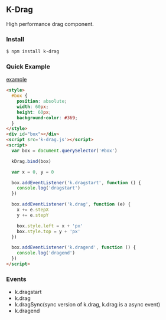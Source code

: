## K-Drag

High performance drag component.

### Install

```bash
$ npm install k-drag
```

### Quick Example

<a href="http://kuroguo.github.io/k-drag/example/" target="_blank">example</a>

```html
<style>
  #box {
    position: absolute;
    width: 60px;
    height: 60px;
    background-color: #369;
  }
</style>
<div id="box"></div>
<script src='k-drag.js'></script>
<script>
  var box = document.querySelector('#box')

  kDrag.bind(box)

  var x = 0, y = 0

  box.addEventListener('k.dragstart', function () {
    console.log('dragstart')
  })

  box.addEventListener('k.drag', function (e) {
    x += e.stepX
    y += e.stepY

    box.style.left = x + 'px'
    box.style.top = y + 'px'
  })

  box.addEventListener('k.dragend', function () {
    console.log('dragend')
  })
</script>
```

### Events

* k.dragstart
* k.drag
* k.dragSync(sync version of k.drag, k.drag is a async event)
* k.dragend
